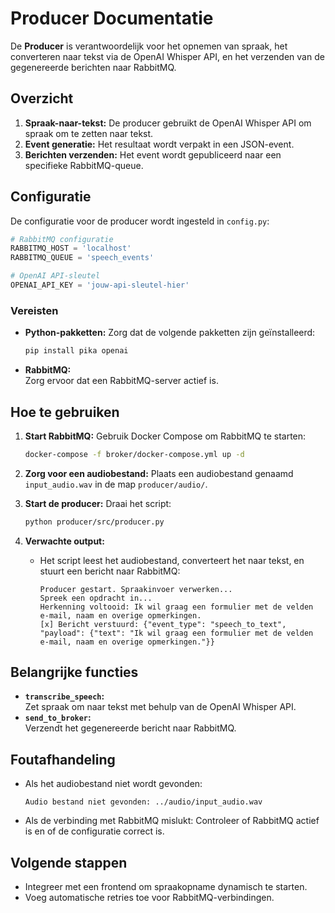 
# Producer Documentatie

De **Producer** is verantwoordelijk voor het opnemen van spraak, het converteren naar tekst via de OpenAI Whisper API, en het verzenden van de gegenereerde berichten naar RabbitMQ.

## Overzicht
1. **Spraak-naar-tekst:** De producer gebruikt de OpenAI Whisper API om spraak om te zetten naar tekst.
2. **Event generatie:** Het resultaat wordt verpakt in een JSON-event.
3. **Berichten verzenden:** Het event wordt gepubliceerd naar een specifieke RabbitMQ-queue.

## Configuratie
De configuratie voor de producer wordt ingesteld in `config.py`:
```python
# RabbitMQ configuratie
RABBITMQ_HOST = 'localhost'
RABBITMQ_QUEUE = 'speech_events'

# OpenAI API-sleutel
OPENAI_API_KEY = 'jouw-api-sleutel-hier'
```

### Vereisten
- **Python-pakketten:**
  Zorg dat de volgende pakketten zijn geïnstalleerd:
  ```bash
  pip install pika openai
  ```
- **RabbitMQ:**  
  Zorg ervoor dat een RabbitMQ-server actief is.

## Hoe te gebruiken
1. **Start RabbitMQ:**
   Gebruik Docker Compose om RabbitMQ te starten:
   ```bash
   docker-compose -f broker/docker-compose.yml up -d
   ```

2. **Zorg voor een audiobestand:**
   Plaats een audiobestand genaamd `input_audio.wav` in de map `producer/audio/`.

3. **Start de producer:**
   Draai het script:
   ```bash
   python producer/src/producer.py
   ```

4. **Verwachte output:**
   - Het script leest het audiobestand, converteert het naar tekst, en stuurt een bericht naar RabbitMQ:
     ```plaintext
     Producer gestart. Spraakinvoer verwerken...
     Spreek een opdracht in...
     Herkenning voltooid: Ik wil graag een formulier met de velden e-mail, naam en overige opmerkingen.
     [x] Bericht verstuurd: {"event_type": "speech_to_text", "payload": {"text": "Ik wil graag een formulier met de velden e-mail, naam en overige opmerkingen."}}
     ```

## Belangrijke functies
- **`transcribe_speech`:**  
  Zet spraak om naar tekst met behulp van de OpenAI Whisper API.
- **`send_to_broker`:**  
  Verzendt het gegenereerde bericht naar RabbitMQ.

## Foutafhandeling
- Als het audiobestand niet wordt gevonden:
  ```plaintext
  Audio bestand niet gevonden: ../audio/input_audio.wav
  ```
- Als de verbinding met RabbitMQ mislukt:
  Controleer of RabbitMQ actief is en of de configuratie correct is.

## Volgende stappen
- Integreer met een frontend om spraakopname dynamisch te starten.
- Voeg automatische retries toe voor RabbitMQ-verbindingen.
